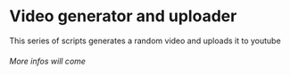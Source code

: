 # Video generator and uploader
This series of scripts generates a random video and uploads it to youtube

###### More infos will come
